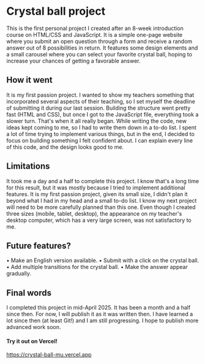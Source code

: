 # Crystal ball project

This is the first personal project I created after an 8-week introduction course on HTML/CSS and JavaScript.
It is a simple one-page website where you submit an open question through a form and receive a random answer out of 8 possibilities in return.
It features some design elements and a small carousel where you can select your favorite crystal ball, hoping to increase your chances of getting a favorable answer.

## How it went

It is my first passion project. I wanted to show my teachers something that incorporated several aspects of their teaching, so I set myself the deadline of submitting it during our last session.
Building the structure went pretty fast (HTML and CSS), but once I got to the JavaScript file, everything took a slower turn. That's when it all really began. While writing the code, new ideas kept coming to me, so I had to write them down in a to-do list. I spent a lot of time trying to implement various things, but in the end, I decided to focus on building something I felt confident about. I can explain every line of this code, and the design looks good to me. 

## Limitations

It took me a day and a half to complete this project. I know that's a long time for this result, but it was mostly because I tried to implement additional features. 
It is my first passion project, given its small size, I didn't plan it beyond what I had in my head and a small to-do list. I know my next project will need to be more carefully planned than this one.
Even though I created three sizes (mobile, tablet, desktop), the appearance on my teacher's desktop computer, which has a very large screen, was not satisfactory to me.

## Future features? 

• Make an English version available.
• Submit with a click on the crystal ball.
• Add multiple transitions for the crystal ball.
• Make the answer appear gradually.

## Final words

I completed this project in mid-April 2025. It has been a month and a half since then. For now, I will publish it as it was written then.
I have learned a lot since then (at least Git!) and I am still progressing. I hope to publish more advanced work soon.

#### Try it out on Vercel! 
https://crystal-ball-mu.vercel.app
